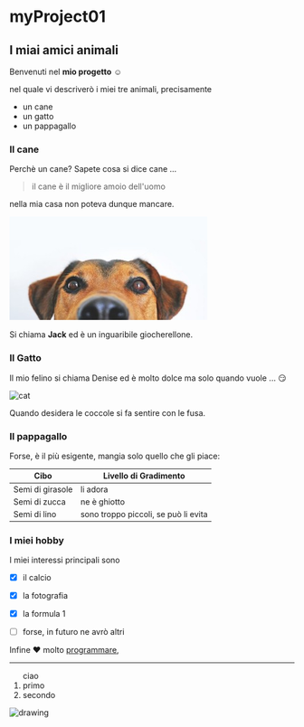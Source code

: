 # myProject01
## I miai amici animali
Benvenuti nel **mio progetto** :relaxed:

nel quale vi descriverò i miei tre animali, precisamente

* un cane 
* un gatto
* un pappagallo

### Il cane
Perchè un cane? Sapete cosa si dice cane ...
> il cane è il migliore amoio dell'uomo

nella mia casa non poteva dunque mancare.

![dog](dog-640a.jpg)

Si chiama **Jack** ed è un inguaribile giocherellone.

### Il Gatto
Il mio felino si chiama Denise ed è molto dolce ma solo quando vuole ... :smirk:

![cat](https://developer.ridgerun.com/wiki/images/8/80/Egyptian_cat.jpg)

Quando desidera le coccole si fa sentire con le fusa.


### Il pappagallo
Forse, è il più esigente, mangia solo quello che gli piace:

Cibo | Livello di Gradimento
------------ | -------------
Semi di girasole | li adora
Semi di zucca | ne è ghiotto
Semi di lino | sono troppo piccoli, se può li evita



### I miei hobby
I miei interessi principali sono

- [x] il calcio
- [x] la fotografia
- [x] la formula 1 
- [ ] forse, in futuro ne avrò altri


Infine :heart: molto [programmare](Programming.md), 

---

<ol> ciao
  <li> primo
  <li> secondo
</ol>


  
<img src="https://developer.ridgerun.com/wiki/images/8/80/Egyptian_cat.jpg" alt="drawing" width="200"/>
